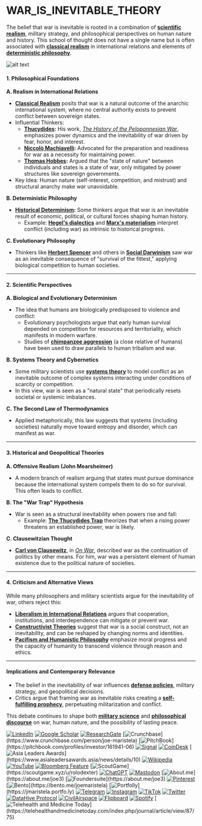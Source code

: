 # WAR\_IS\_INEVITABLE\_THEORY

The belief that war is inevitable is rooted in a combination of [**scientific realism**](scientific_realism.md), military strategy, and philosophical perspectives on human nature and history. This school of thought does not have a single name but is often associated with [**classical realism**](classical_realism.md) in international relations and elements of [**deterministic philosophy**](../history/deterministic_philosophy.md).

![alt text](<../../../LITERARY_PRODUCTS/JOES_NOTES/MISC/IMAGE-2_(1) (2).PNG>)

#### **1. Philosophical Foundations**

**A. Realism in International Relations**

* [**Classical Realism**](classical_realism.md) posits that war is a natural outcome of the anarchic international system, where no central authority exists to prevent conflict between sovereign states.
* Influential Thinkers:
  * [**Thucydides**](../history/thucydides.md)**:** His work, [_The History of the Peloponnesian War_](https://en.wikipedia.org/wiki/History_of_the_Peloponnesian_War), emphasizes power dynamics and the inevitability of war driven by fear, honor, and interest.
  * [**Niccolò Machiavelli**](broken-reference)**:** Advocated for the preparation and readiness for war as a necessity for maintaining power.
  * [**Thomas Hobbes**](broken-reference)**:** Argued that the "state of nature" between individuals and states is a state of war, only mitigated by power structures like sovereign governments.
* Key Idea: Human nature (self-interest, competition, and mistrust) and structural anarchy make war unavoidable.

**B. Deterministic Philosophy**

* [**Historical Determinism**](../history/historical_determinism.md)**:** Some thinkers argue that war is an inevitable result of economic, political, or cultural forces shaping human history.
  * Example: [**Hegel's dialectics**](hegels_dialectics.md) and [**Marx's materialism**](marx_materialism.md) interpret conflict (including war) as intrinsic to historical progress.

**C. Evolutionary Philosophy**

* Thinkers like [**Herbert Spencer**](herbert_spencer.md) and others in [**Social Darwinism**](social_darwinism.md) saw war as an inevitable consequence of "survival of the fittest," applying biological competition to human societies.

***

#### **2. Scientific Perspectives**

**A. Biological and Evolutionary Determinism**

* The idea that humans are biologically predisposed to violence and conflict:
  * Evolutionary psychologists argue that early human survival depended on competition for resources and territoriality, which manifests in modern warfare.
  * Studies of [**chimpanzee aggression**](chimpanzee_aggression.md) (a close relative of humans) have been used to draw parallels to human tribalism and war.

**B. Systems Theory and Cybernetics**

* Some military scientists use [**systems theory**](systems_theory.md) to model conflict as an inevitable outcome of complex systems interacting under conditions of scarcity or competition.
* In this view, war is seen as a "natural state" that periodically resets societal or systemic imbalances.

**C. The Second Law of Thermodynamics**

* Applied metaphorically, this law suggests that systems (including societies) naturally move toward entropy and disorder, which can manifest as war.

***

#### **3. Historical and Geopolitical Theories**

**A. Offensive Realism (John Mearsheimer)**

* A modern branch of realism arguing that states must pursue dominance because the international system compels them to do so for survival. This often leads to conflict.

**B. The "War Trap" Hypothesis**

* War is seen as a structural inevitability when powers rise and fall:
  * Example: [**The Thucydides Trap**](broken-reference) theorizes that when a rising power threatens an established power, war is likely.

**C. Clausewitzian Thought**

* [**Carl von Clausewitz**](broken-reference), in [_On War_](https://en.wikipedia.org/wiki/On_War), described war as the continuation of politics by other means. For him, war was a persistent element of human existence due to the political nature of societies.

***

#### **4. Criticism and Alternative Views**

While many philosophers and military scientists argue for the inevitability of war, others reject this:

* [**Liberalism in International Relations**](liberalism_ir.md) argues that cooperation, institutions, and interdependence can mitigate or prevent war.
* [**Constructivist Theories**](human_cognitive_capacity.md) suggest that war is a social construct, not an inevitability, and can be reshaped by changing norms and identities.
* [**Pacifism and Humanistic Philosophy**](../PACIFISM_HUMANISTIC.md) emphasize moral progress and the capacity of humanity to transcend violence through reason and ethics.

***

#### **Implications and Contemporary Relevance**

* The belief in the inevitability of war influences [**defense policies**](../DEFENSE_POLICIES.md), military strategy, and geopolitical decisions.
* Critics argue that framing war as inevitable risks creating a [**self-fulfilling prophecy**](../SELF_FULFILLING_PROPHECY.md), perpetuating militarization and conflict.

This debate continues to shape both [**military science**](military_science.md) and [**philosophical discourse**](../PHILOSOPHICAL_DISCOURSE.md) on war, human nature, and the possibility of lasting peace.

[![LinkedIn](https://img.shields.io/badge/LinkedIn-Profile-0077B5?style=flat-square\&logo=linkedin\&logoColor=white)](https://linkedin.com/in/rolodexter) [![Google Scholar](https://img.shields.io/badge/Google_Scholar-Profile-4285F4?style=flat-square\&logo=googlescholar\&logoColor=white)](https://scholar.google.com/citations?user=gHTHirEAAAAJ) [![ResearchGate](https://img.shields.io/badge/ResearchGate-Profile-00CCBB?style=flat-square\&logo=researchgate\&logoColor=white)](https://www.researchgate.net/profile/Joe-Maristela-2) [![Crunchbase](https://img.shields.io/badge/Crunchbase-Profile-0288D1?style=flat-square\&logo=data:image/svg+xml;base64,PHN...)](https://www.crunchbase.com/person/joe-maristela) [![PitchBook](https://img.shields.io/badge/PitchBook-Profile-003B6B?style=flat-square\&logo=data:image/svg+xml;base64,PHN...)](https://pitchbook.com/profiles/investor/161941-06) [![Signal](https://img.shields.io/badge/Signal-Profile-6E97F0?style=flat-square\&logo=signal\&logoColor=white)](https://signal.nfx.com/investors/joe-maristela) [![CoinDesk](https://img.shields.io/badge/CoinDesk-Contributor-F7931A?style=flat-square\&logo=news\&logoColor=white)](https://www.coindesk.com/author/joe-maristela) [![Asia Leaders Awards](https://img.shields.io/badge/Asia_Leaders_Awards-Feature-DA291C?style=flat-square\&logo=data:image/svg+xml;base64,PHN...)](https://www.asialeadersawards.asia/news/details/10) [![Wikipedia](https://img.shields.io/badge/Wikipedia-Profile-000000?style=flat-square\&logo=wikipedia\&logoColor=white)](https://en.wikipedia.org/wiki/File:Joe_Maristela_in_Paniqui_Tarlac_Tech_Seminar_2015.jpg) [![YouTube](https://img.shields.io/badge/YouTube-Channel-FF0000?style=flat-square\&logo=youtube\&logoColor=white)](https://www.youtube.com/@rolodexter) [![Bloomberg Feature](https://img.shields.io/badge/Bloomberg-Feature-5E5E5E?style=flat-square\&logo=youtube\&logoColor=white)](https://www.youtube.com/watch?v=Ep8Mo0kRjaY) [![ScoutGame](https://img.shields.io/badge/ScoutGame-Profile-8A2BE2?style=flat-square\&logo=data:image/svg+xml;base64,PHN...)](https://scoutgame.xyz/u/rolodexter) [![ChatGPT](https://img.shields.io/badge/ChatGPT-Resume_and_Biodata-00A67E?style=flat-square\&logo=chatgpt\&logoColor=white)](https://chatgpt.com/g/g-675caa5a54e88191bd807764592df744-joe-s-resume-and-application-data) [![Mastodon](https://img.shields.io/badge/Mastodon-Profile-6364FF?style=flat-square\&logo=mastodon\&logoColor=white)](https://mastodon.social/@JoeMaristela) [![About.me](https://img.shields.io/badge/About.me-Profile-000000?style=flat-square\&logo=data:image/svg+xml;base64,PHN...)](https://about.me/joe3) [![Foundersuite](https://img.shields.io/badge/Foundersuite-Profile-0056D2?style=flat-square\&logo=data:image/svg+xml;base64,PHN...)](https://about.me/joe3) [![Pinterest](https://img.shields.io/badge/Pinterest-@rolodexter-BD081C?style=flat-square\&logo=pinterest\&logoColor=white)](https://nl.pinterest.com/rolodexter/) [![Bento](https://img.shields.io/badge/Bento-Profile-F7931A?style=flat-square\&logo=data:image/svg+xml;base64,PHN...)](https://bento.me/joemaristela) [![Portfolly](https://img.shields.io/badge/Portfolly-Profile-F7931A?style=flat-square\&logo=data:image/svg+xml;base64,PHN...)](https://jmaristela.portfo.ly) [![Telegram](https://img.shields.io/badge/Telegram-Contact-2CA5E0?style=flat-square\&logo=telegram\&logoColor=white)](https://t.me/joemaristela) [![Instagram](https://img.shields.io/badge/Instagram-@joemaristela3-E4405F?style=flat-square\&logo=instagram\&logoColor=white)](https://www.instagram.com/joemaristela3/) [![TikTok](https://img.shields.io/badge/TikTok-@rolodexter-000000?style=flat-square\&logo=tiktok\&logoColor=white)](https://www.tiktok.com/@rolodexter) [![Twitter](https://img.shields.io/badge/Twitter-Profile-1DA1F2?style=flat-square\&logo=twitter\&logoColor=white)](https://twitter.com/joemaristela) [![DataHive Protocol](https://img.shields.io/badge/DataHive-Protocol-005F73?style=flat-square\&logo=github\&logoColor=white)](https://github.com/rolodexter/DataHive-Protocol) [![CivilAirspace](https://img.shields.io/badge/CivilAirspace-Project-023047?style=flat-square\&logo=github\&logoColor=white)](https://github.com/rolodexter/CivilAirspace) [![Flipboard](https://img.shields.io/badge/Flipboard-Magazine-E83151?style=flat-square\&logo=flipboard\&logoColor=white)](https://flipboard.com/@rolodexter/rolodexter-jergu04fz) [![Spotify](https://img.shields.io/badge/Spotify-Listen-1DB954?style=flat-square\&logo=spotify\&logoColor=white)](https://open.spotify.com/show/11s0wEdbc8k3caT6xur57a) [![Telehealth and Medicine Today](https://img.shields.io/badge/Telehealth-Article-0077B5?style=flat-square\&logo=data:image/svg+xml;base64,PHN...)](https://telehealthandmedicinetoday.com/index.php/journal/article/view/87/75)
